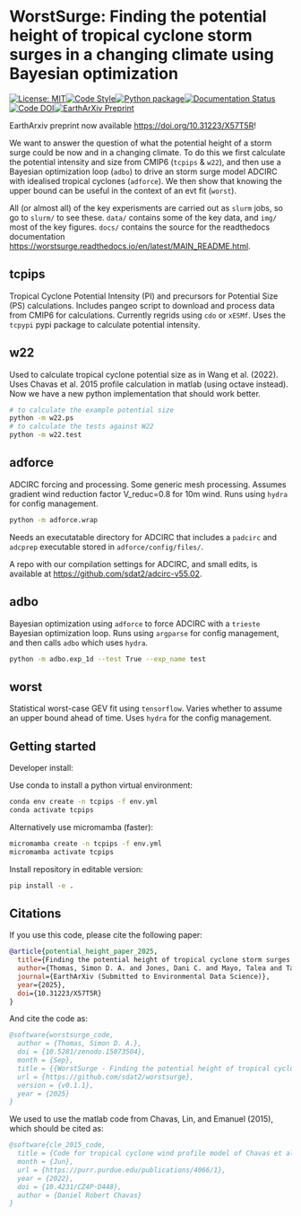 # WorstSurge: Finding the potential height of tropical cyclone storm surges in a changing climate using Bayesian optimization
[![License: MIT](https://img.shields.io/badge/License-MIT-blue.svg)](https://opensource.org/licenses/MIT)[![Code Style](https://img.shields.io/badge/code%20style-black-000000.svg)](https://github.com/psf/black)[![Python package](https://github.com/sdat2/worstsurge/actions/workflows/python-package.yml/badge.svg)](https://github.com/sdat2/worstsurge/actions/workflows/python-package.yml)[![Documentation Status](https://readthedocs.org/projects/worstsurge/badge/?version=latest)](https://worstsurge.readthedocs.io/en/latest/?badge=latest)[![Code DOI](https://zenodo.org/badge/718141777.svg)](https://doi.org/10.5281/zenodo.15073504)[![EarthArXiv Preprint](https://img.shields.io/badge/EarthArXiv-doi:10.31223/X57T5R-blue?style=flat)](https://doi.org/10.31223/X57T5R)

EarthArxiv preprint now available <https://doi.org/10.31223/X57T5R>!

We want to answer the question of what the potential height of a storm surge could be now and in a changing climate. To do this we first calculate the potential intensity and size from CMIP6 (`tcpips` & `w22`), and then use a Bayesian optimization loop (`adbo`) to drive an storm surge model ADCIRC with idealised tropical cyclones (`adforce`). We then show that knowing the upper bound can be useful in the context of an evt fit (`worst`). 

All (or almost all) of the key experisments are carried out as `slurm` jobs, so go to `slurm/` to see these. `data/` contains some of the key data, and `img/` most of the key figures. `docs/` contains the source for the readthedocs documentation <https://worstsurge.readthedocs.io/en/latest/MAIN_README.html>.

## tcpips

Tropical Cyclone Potential Intensity (PI) and precursors for Potential Size (PS) calculations.
Includes pangeo script to download and process data from CMIP6 for calculations. Currently regrids using `cdo` or `xESMf`.
Uses the `tcpypi` pypi package to calculate potential intensity.

## w22

Used to calculate tropical cyclone potential size as in Wang et al. (2022). Uses Chavas et al. 2015 profile calculation in matlab (using octave instead).
Now we have a new python implementation that should work better.

```bash
# to calculate the example potential size
python -m w22.ps
# to calculate the tests against W22
python -m w22.test
```


## adforce

ADCIRC forcing and processing. Some generic mesh processing. Assumes gradient wind reduction factor V_reduc=0.8 for 10m wind. Runs using `hydra` for config management.

```bash
python -m adforce.wrap
```

Needs an executatable directory for ADCIRC that includes a `padcirc` and `adcprep` executable stored in `adforce/config/files/`. 

A repo with our compilation settings for ADCIRC, and small edits, is available at <https://github.com/sdat2/adcirc-v55.02>.

## adbo

Bayesian optimization using `adforce` to force ADCIRC with a `trieste` Bayesian optimization loop. Runs using `argparse` for config management, and then calls `adbo` which uses `hydra`.

```bash
python -m adbo.exp_1d --test True --exp_name test
```

## worst

Statistical worst-case GEV fit using `tensorflow`. Varies whether to assume an upper bound ahead of time. Uses `hydra` for the config management.


## Getting started

Developer install:

Use conda to install a python virtual environment:

```bash
conda env create -n tcpips -f env.yml
conda activate tcpips
```

Alternatively use micromamba (faster):

```bash
micromamba create -n tcpips -f env.yml
micromamba activate tcpips
```

Install repository in editable version:

```bash
pip install -e .
```

## Citations

If you use this code, please cite the following paper:

```bibtex
@article{potential_height_paper_2025,
  title={Finding the potential height of tropical cyclone storm surges in a changing climate using Bayesian optimization},
  author={Thomas, Simon D. A. and Jones, Dani C. and Mayo, Talea and Taylor, John R. and Moss, Henry B. and Munday, David R. and Haigh, Ivan D. and Gopinathan, Devaraj},
  journal={EarthArXiv (Submitted to Environmental Data Science)},
  year={2025},
  doi={10.31223/X57T5R}
}
```

And cite the code as:

```bibtex
@software{worstsurge_code,
  author = {Thomas, Simon D. A.},
  doi = {10.5281/zenodo.15073504},
  month = {Sep},
  title = {{WorstSurge - Finding the potential height of tropical cyclone storm surges in a changing climate using Bayesian Optimization}},
  url = {https://github.com/sdat2/worstsurge},
  version = {v0.1.1},
  year = {2025}
}
```

We used to use the matlab code from Chavas, Lin, and Emanuel (2015), which should be cited as:

```bibtex
@software{cle_2015_code,
  title = {Code for tropical cyclone wind profile model of Chavas et al (2015, JAS)},
  month = {Jun},
  url = {https://purr.purdue.edu/publications/4066/1},
  year = {2022},
  doi = {10.4231/CZ4P-D448},
  author = {Daniel Robert Chavas}
}
```
